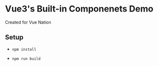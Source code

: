 # Vue3's Built-in Componenets Demo
Created for Vue Nation

## Setup

- ```npm install```

- ```npm run build```
